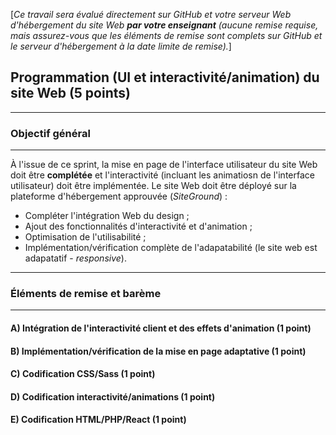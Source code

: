 [*Ce travail sera évalué directement sur GitHub et votre serveur Web d'hébergement du site Web **par votre enseignant** (aucune remise requise, mais assurez-vous que les éléments de remise sont complets sur GitHub et le serveur d'hébergement à la date limite de remise).*]

## Programmation (UI et interactivité/animation) du site Web (5 points)

---
### Objectif général
---

À l'issue de ce sprint, la mise en page de l'interface utilisateur du site Web doit être **complétée** et l'interactivité (incluant les animatiosn de l'interface utilisateur) doit être implémentée. Le site Web doit être déployé sur la plateforme d'hébergement approuvée (*SiteGround*) : 
* Compléter l'intégration Web du design ;
* Ajout des fonctionnalités d'interactivité et d'animation ;
* Optimisation de l'utilisabilité ;
* Implémentation/vérification complète de l'adapatabilité (le site web est adapatatif - *responsive*).

---
### Éléments de remise et barème
---

#### **A) Intégration de l'interactivité client et des effets d'animation** (1 point)
#### **B) Implémentation/vérification de la mise en page adaptative** (1 point)
#### **C) Codification CSS/Sass** (1 point)
#### **D) Codification interactivité/animations** (1 point)
#### **E) Codification HTML/PHP/React** (1 point)
